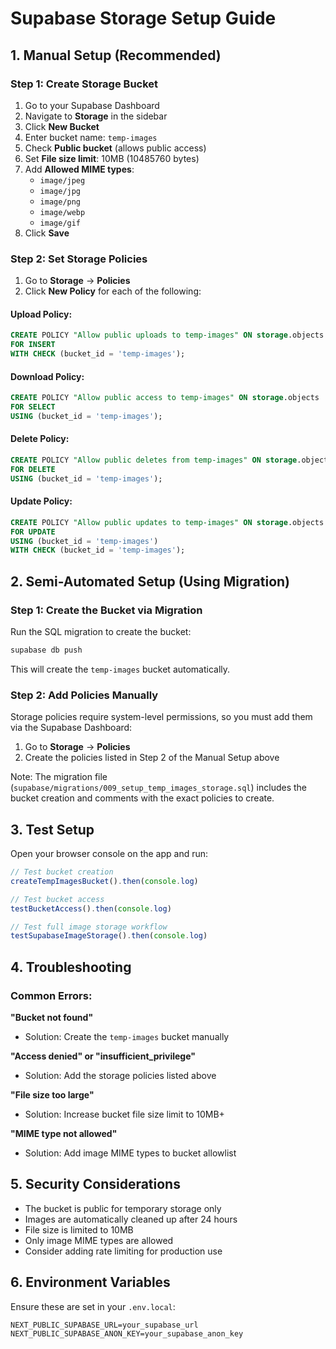 # Supabase Storage Setup Guide

## 1. Manual Setup (Recommended)

### Step 1: Create Storage Bucket
1. Go to your Supabase Dashboard
2. Navigate to **Storage** in the sidebar
3. Click **New Bucket**
4. Enter bucket name: `temp-images`
5. Check **Public bucket** (allows public access)
6. Set **File size limit**: 10MB (10485760 bytes)
7. Add **Allowed MIME types**:
   - `image/jpeg`
   - `image/jpg` 
   - `image/png`
   - `image/webp`
   - `image/gif`
8. Click **Save**

### Step 2: Set Storage Policies
1. Go to **Storage** → **Policies**
2. Click **New Policy** for each of the following:

#### Upload Policy:
```sql
CREATE POLICY "Allow public uploads to temp-images" ON storage.objects
FOR INSERT 
WITH CHECK (bucket_id = 'temp-images');
```

#### Download Policy:
```sql
CREATE POLICY "Allow public access to temp-images" ON storage.objects
FOR SELECT 
USING (bucket_id = 'temp-images');
```

#### Delete Policy:
```sql
CREATE POLICY "Allow public deletes from temp-images" ON storage.objects
FOR DELETE 
USING (bucket_id = 'temp-images');
```

#### Update Policy:
```sql
CREATE POLICY "Allow public updates to temp-images" ON storage.objects
FOR UPDATE 
USING (bucket_id = 'temp-images')
WITH CHECK (bucket_id = 'temp-images');
```

## 2. Semi-Automated Setup (Using Migration)

### Step 1: Create the Bucket via Migration
Run the SQL migration to create the bucket:

```bash
supabase db push
```

This will create the `temp-images` bucket automatically.

### Step 2: Add Policies Manually
Storage policies require system-level permissions, so you must add them via the Supabase Dashboard:

1. Go to **Storage** → **Policies** 
2. Create the policies listed in Step 2 of the Manual Setup above

Note: The migration file (`supabase/migrations/009_setup_temp_images_storage.sql`) includes the bucket creation and comments with the exact policies to create.

## 3. Test Setup

Open your browser console on the app and run:

```javascript
// Test bucket creation
createTempImagesBucket().then(console.log)

// Test bucket access
testBucketAccess().then(console.log)

// Test full image storage workflow
testSupabaseImageStorage().then(console.log)
```

## 4. Troubleshooting

### Common Errors:

**"Bucket not found"**
- Solution: Create the `temp-images` bucket manually

**"Access denied" or "insufficient_privilege"**
- Solution: Add the storage policies listed above

**"File size too large"**
- Solution: Increase bucket file size limit to 10MB+

**"MIME type not allowed"**
- Solution: Add image MIME types to bucket allowlist

## 5. Security Considerations

- The bucket is public for temporary storage only
- Images are automatically cleaned up after 24 hours
- File size is limited to 10MB
- Only image MIME types are allowed
- Consider adding rate limiting for production use

## 6. Environment Variables

Ensure these are set in your `.env.local`:
```
NEXT_PUBLIC_SUPABASE_URL=your_supabase_url
NEXT_PUBLIC_SUPABASE_ANON_KEY=your_supabase_anon_key
```
